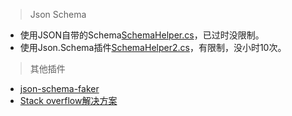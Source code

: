 > Json Schema

- 使用JSON自带的Schema[SchemaHelper.cs](https://github.com/colindcli/CodeGit/blob/master/Common/JsonSchema/SchemaHelper.cs)，已过时没限制。
- 使用Json.Schema插件[SchemaHelper2.cs](https://github.com/colindcli/CodeGit/blob/master/Common/JsonSchema/SchemaHelper2.cs)，有限制，没小时10次。

> 其他插件
- [json-schema-faker](https://github.com/json-schema-faker/json-schema-faker)
- [Stack overflow解决方案](https://stackoverflow.com/search?q=C%23+sample+JSON)
